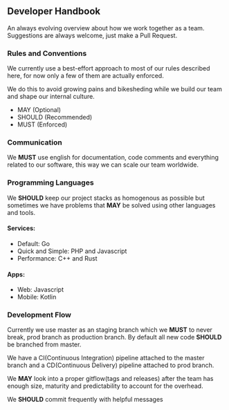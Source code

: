 ## Developer Handbook
An always evolving overview about how we work together as a team. Suggestions are always welcome, just make a Pull Request.

### Rules and Conventions
We currently use a best-effort approach to most of our rules described here, for now only a few of them are actually enforced.

We do this to avoid growing pains and bikesheding while we build our team and shape our internal culture.

- MAY (Optional)
- SHOULD (Recommended)
- MUST (Enforced)

### Communication
We **MUST** use english for documentation, code comments and everything related to our software, this way we can scale our team worldwide.

### Programming Languages
We **SHOULD** keep our project stacks as homogenous as possible but sometimes we have problems that **MAY** be solved using other languages and tools.

#### Services:
- Default: Go
- Quick and Simple: PHP and Javascript
- Performance: C++ and Rust

#### Apps:
- Web: Javascript
- Mobile: Kotlin

### Development Flow
Currently we use master as an staging branch which we **MUST** to never break, prod branch as production branch. By default all new code **SHOULD** be branched from master.

We have a CI(Continuous Integration) pipeline attached to the master branch and a CD(Continuous Delivery) pipeline attached to prod branch.

We **MAY** look into a proper gitflow(tags and releases) after the team has enough size, maturity and predictability to account for the overhead.

We **SHOULD** commit frequently with helpful messages





